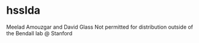 # hsslda
Meelad Amouzgar and David Glass
Not permitted for distribution outside of the Bendall lab @ Stanford